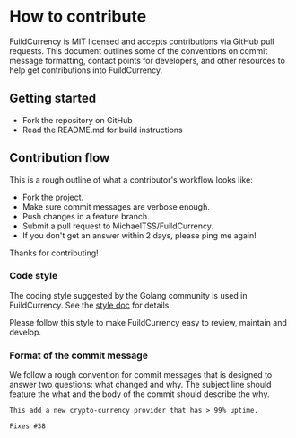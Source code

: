 # How to contribute

FuildCurrency is MIT licensed and accepts contributions via GitHub pull requests. This document outlines some of the conventions on commit message formatting, contact points for developers, and other resources to help get contributions into FuildCurrency.

## Getting started

- Fork the repository on GitHub
- Read the README.md for build instructions

## Contribution flow

This is a rough outline of what a contributor's workflow looks like:

- Fork the project.
- Make sure commit messages are verbose enough.
- Push changes in a feature branch.
- Submit a pull request to MichaelTSS/FuildCurrency.
- If you don't get an answer within 2 days, please ping me again!

Thanks for contributing!

### Code style

The coding style suggested by the Golang community is used in FuildCurrency. See the [style doc](https://github.com/golang/go/wiki/CodeReviewComments) for details.

Please follow this style to make FuildCurrency easy to review, maintain and develop.

### Format of the commit message

We follow a rough convention for commit messages that is designed to answer two
questions: what changed and why. The subject line should feature the what and
the body of the commit should describe the why.

```
This add a new crypto-currency provider that has > 99% uptime.

Fixes #38
```
